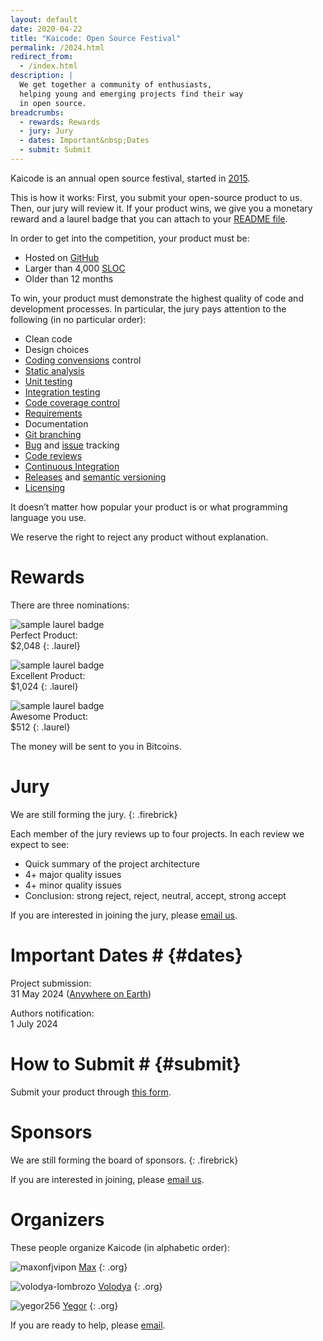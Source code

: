 ```yaml
---
layout: default
date: 2020-04-22
title: "Kaicode: Open Source Festival"
permalink: /2024.html
redirect_from:
  - /index.html
description: |
  We get together a community of enthusiasts,
  helping young and emerging projects find their way
  in open source.
breadcrumbs:
  - rewards: Rewards
  - jury: Jury
  - dates: Important&nbsp;Dates
  - submit: Submit
---
```


Kaicode is an annual open source festival,
started in [2015](https://www.yegor256.com/award.html).

This is how it works: First, you submit your open-source product to us. 
Then, our jury will review it. If your product wins, we give you 
a monetary reward and a laurel badge that you can attach to your 
[README file](https://docs.github.com/en/repositories/managing-your-repositorys-settings-and-features/customizing-your-repository/about-readmes).

In order to get into the competition, your product must be:

  * Hosted on [GitHub](https://github.com)
  * Larger than 4,000 [SLOC](https://en.wikipedia.org/wiki/Source_lines_of_code)
  * Older than 12 months

To win, your product must demonstrate the highest 
quality of code and development processes. 
In particular, the jury pays attention to the following (in no particular order):

  * Clean code
  * Design choices
  * [Coding convensions](https://en.wikipedia.org/wiki/Coding_conventions) control
  * [Static analysis](https://en.wikipedia.org/wiki/Static_program_analysis)
  * [Unit testing](https://en.wikipedia.org/wiki/Unit_testing)
  * [Integration testing](https://en.wikipedia.org/wiki/Integration_testing)
  * [Code coverage control](https://en.wikipedia.org/wiki/Code_coverage)
  * [Requirements](https://en.wikipedia.org/wiki/Requirements_engineering)
  * Documentation
  * [Git branching](https://git-scm.com/book/en/v2/Git-Branching-Branches-in-a-Nutshell)
  * [Bug](https://en.wikipedia.org/wiki/Bug_tracking_system) and [issue](https://en.wikipedia.org/wiki/Issue_tracking_system) tracking
  * [Code reviews](https://en.wikipedia.org/wiki/Code_review) 
  * [Continuous Integration](https://en.wikipedia.org/wiki/Continuous_integration)
  * [Releases](https://en.wikipedia.org/wiki/Software_release_life_cycle) and [semantic versioning](https://semver.org/)
  * [Licensing](https://en.wikipedia.org/wiki/Open-source_license)

It doesn’t matter how popular your product is or what programming language you use.

We reserve the right to reject any product without explanation.

# Rewards

There are three nominations:

<img src="images/laurel-perfect.svg" alt="sample laurel badge"/><br/>
Perfect Product:<br/>
$2,048
{: .laurel}

<img src="images/laurel-excellent.svg" alt="sample laurel badge"/><br/>
Excellent Product:<br/>
$1,024
{: .laurel}

<img src="images/laurel-awesome.svg" alt="sample laurel badge"/><br/>
Awesome Product:<br/>
$512
{: .laurel}

The money will be sent to you in Bitcoins.

# Jury

We are still forming the jury.
{: .firebrick}

Each member of the jury reviews up to four projects. In each review we expect to see:

  * Quick summary of the project architecture
  * 4+ major quality issues
  * 4+ minor quality issues
  * Conclusion: strong reject, reject, neutral, accept, strong accept

If you are interested in joining the jury, please [email us](mailto:jury@kaicode.org).

# Important Dates # {#dates}

Project submission:<br/>
31 May 2024 ([Anywhere on Earth](https://en.wikipedia.org/wiki/Anywhere_on_Earth))

Authors notification:<br/>
1 July 2024

# How to Submit # {#submit}

Submit your product through 
[this form](https://docs.google.com/forms/d/18FjK2MCe7etrfJmsKKOiQXWJO0EF-40Bac8TLgBSmFs).

# Sponsors

We are still forming the board of sponsors.
{: .firebrick}

If you are interested in joining, please [email us](mailto:sponsor@kaicode.org).

# Organizers

These people organize Kaicode (in alphabetic order):

![maxonfjvipon](/images/orgs/maxonfjvipon.jpg)
[Max](https://github.com/maxonfjvipon)
{: .org}

![volodya-lombrozo](/images/orgs/volodya-lombrozo.jpg)
[Volodya](https://github.com/volodya-lombrozo)
{: .org}

![yegor256](/images/orgs/yegor256.jpg)
[Yegor](https://github.com/yegor256)
{: .org}

If you are ready to help, please [email](mailto:orgs@kaicode.org).
